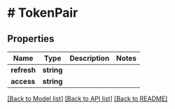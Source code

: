 # # TokenPair

## Properties

Name | Type | Description | Notes
------------ | ------------- | ------------- | -------------
**refresh** | **string** |  |
**access** | **string** |  |

[[Back to Model list]](../../README.md#models) [[Back to API list]](../../README.md#endpoints) [[Back to README]](../../README.md)
